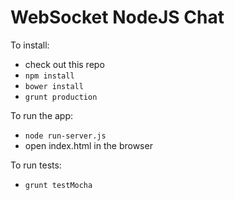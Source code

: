 # WebSocket NodeJS Chat

To install:
* check out this repo
* `npm install`
* `bower install`
* `grunt production`

To run the app:
* `node run-server.js`
* open index.html in the browser

To run tests:
* `grunt testMocha`
